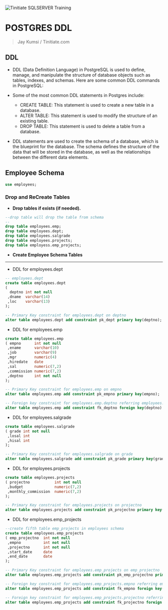 ![Tinitiate SQLSERVER Training](../images/sqlserver.png)
# POSTGRES DDL
> Jay Kumsi / Tinitiate.com

## DDL
* DDL (Data Definition Language) in PostgreSQL is used to define, manage, and manipulate the structure of database objects such as tables, indexes, and schemas. Here are some common DDL commands in PostgreSQL:

* Some of the most common DDL statements in Postgres include:
  * CREATE TABLE: This statement is used to create a new table in a database.
  * ALTER TABLE: This statement is used to modify the structure of an existing table.
  * DROP TABLE: This statement is used to delete a table from a database.
* DDL statements are used to create the schema of a database, which is the blueprint for the database. The schema defines the structure of the data that will be stored in the database, as well as the relationships between the different data elements.

## Employee Schema
```sql
use employees;
```
### Drop and ReCreate Tables
* **Drop tables if exists (if needed).**
```sql
--drop table will drop the table from schema
--
drop table employees.emp;
drop table employees.dept;
drop table employees.salgrade
drop table employees.projects;
drop table employess.emp_projects;
```

* **Create Employee Schema Tables**
* * *
* DDL for employees.dept
```sql
-- employees.dept
create table employees.dept
( 
  deptno int not null
 ,dname  varchar(14)
 ,loc    varchar(13)
);

-- Primary Key constraint for employees.dept on deptno
alter table employees.dept add constraint pk_dept primary key(deptno);

```

* DDL for employees.emp
```sql
create table employees.emp
( empno      int not null
 ,ename      varchar(10)
 ,job        varchar(9)
 ,mgr        numeric(4)
 ,hiredate   date
 ,sal        numeric(7,2)
 ,commission numeric(7,2)
 ,deptno     int not null
);

-- Primary Key constraint for employees.emp on empno
alter table employees.emp add constraint pk_empno primary key(empno);

-- Foreign key constraint for employees.emp.deptno referring employees.dept.deptno
alter table employees.emp add constraint fk_deptno foreign key(deptno) references employees.dept(deptno);

```

* DDL for employees.salgrade
```sql
create table employees.salgrade
( grade int not null
 ,losal int
 ,hisal int
);

-- Primary Key constraint for employees.salgrade on grade
alter table employees.salgrade add constraint pk_grade primary key(grade);
```

* DDL for employees.projects
```sql
create table employees.projects
( projectno           int not null
 ,budget              numeric(7,2)
 ,monthly_commission  numeric(7,2)
);

-- Primary Key constraint for employees.projects on projectno
alter table employees.projects add constraint pk_projectno primary key(projectno);
```

* DDL for employees.emp_projects
```sql
--create fifth table emp_projects in employees schema
create table employees.emp_projects
( emp_projectno  int not null
 ,empno          int not null
 ,projectno      int not null
 ,start_date     date
 ,end_date       date
);

-- Primary Key constraint for employees.emp_projects on emp_projectno
alter table employees.emp_projects add constraint pk_emp_projectno primary key(emp_projectno);

-- Foreign key constraint for employees.emp_projects.empno referring employees.emp.empno
alter table employees.emp_projects add constraint fk_empno foreign key(empno) references employees.emp(empno);

-- Foreign key constraint for employees.emp_projects.projectno referring employees.projects.projectno
alter table employees.emp_projects add constraint fk_projectno foreign key(projectno) references employees.projects(projectno);
```
